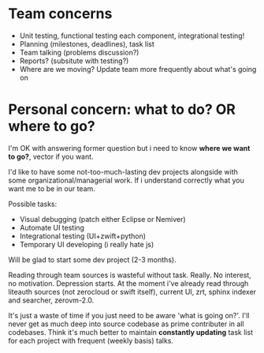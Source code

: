 # Team concerns

+ Unit testing, functional testing each component, integrational testing!
+ Planning (milestones, deadlines), task list
+ Team talking (problems discussion?)
+ Reports? (subsitute with testing?)
+ Where are we moving? Update team more frequently about what's going on


# Personal concern: what to do? OR where to go?

I'm OK with answering former question but i need to know **where we want to go?**, vector if you want.

I'd like to have some not-too-much-lasting dev projects alongside with some organizational/managerial work. If i understand correctly what you want me to be in our team.

Possible tasks:

+ Visual debugging (patch either Eclipse or Nemiver)
+ Automate UI testing
+ Integrational testing (UI+zwift+python)
+ Temporary UI developing (i really hate js)

Will be glad to start some dev project (2-3 months).

Reading through team sources is wasteful without task. Really. No interest, no motivation. Depression starts.
At the moment i've already read through liteauth sources (not zerocloud or swift itself), current UI, zrt, sphinx indexer and searcher, zerovm-2.0.

It's just a waste of time if you just need to be aware 'what is going on?'. I'll never get as much deep into source codebase as prime contributer in all codebases. Think it's much better to maintain **constantly updating** task list for each project with frequent (weekly basis) talks.

